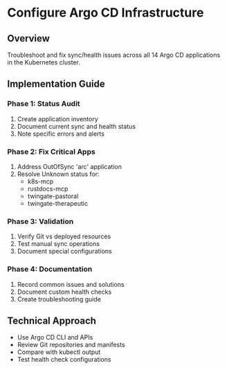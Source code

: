 # Configure Argo CD Infrastructure

## Overview
Troubleshoot and fix sync/health issues across all 14 Argo CD applications in the Kubernetes cluster.

## Implementation Guide

### Phase 1: Status Audit
1. Create application inventory
2. Document current sync and health status
3. Note specific errors and alerts

### Phase 2: Fix Critical Apps
1. Address OutOfSync 'arc' application
2. Resolve Unknown status for:
   - k8s-mcp
   - rustdocs-mcp 
   - twingate-pastoral
   - twingate-therapeutic

### Phase 3: Validation
1. Verify Git vs deployed resources
2. Test manual sync operations
3. Document special configurations

### Phase 4: Documentation
1. Record common issues and solutions
2. Document custom health checks
3. Create troubleshooting guide

## Technical Approach
- Use Argo CD CLI and APIs
- Review Git repositories and manifests 
- Compare with kubectl output
- Test health check configurations
